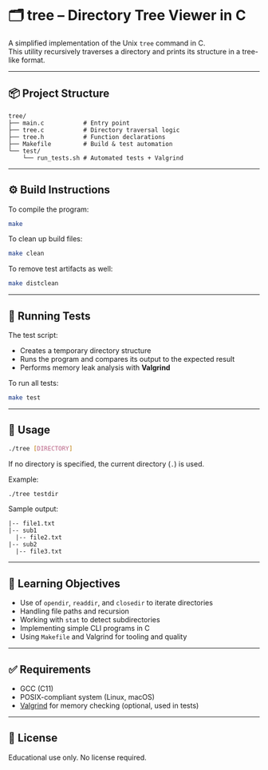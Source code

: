 # 🗂️ tree – Directory Tree Viewer in C

A simplified implementation of the Unix `tree` command in C.  
This utility recursively traverses a directory and prints its structure in a tree-like format.

---

## 📦 Project Structure

```
tree/
├── main.c           # Entry point
├── tree.c           # Directory traversal logic
├── tree.h           # Function declarations
├── Makefile         # Build & test automation
└── test/
    └── run_tests.sh # Automated tests + Valgrind
```

---

## ⚙️ Build Instructions

To compile the program:

```bash
make
```

To clean up build files:

```bash
make clean
```

To remove test artifacts as well:

```bash
make distclean
```

---

## 🧪 Running Tests

The test script:

- Creates a temporary directory structure
- Runs the program and compares its output to the expected result
- Performs memory leak analysis with **Valgrind**

To run all tests:

```bash
make test
```

---

## 🚀 Usage

```bash
./tree [DIRECTORY]
```

If no directory is specified, the current directory (`.`) is used.

Example:

```bash
./tree testdir
```

Sample output:

```
|-- file1.txt
|-- sub1
  |-- file2.txt
|-- sub2
  |-- file3.txt
```

---

## 🧠 Learning Objectives

- Use of `opendir`, `readdir`, and `closedir` to iterate directories
- Handling file paths and recursion
- Working with `stat` to detect subdirectories
- Implementing simple CLI programs in C
- Using `Makefile` and Valgrind for tooling and quality

---

## ✅ Requirements

- GCC (C11)
- POSIX-compliant system (Linux, macOS)
- [Valgrind](https://valgrind.org/) for memory checking (optional, used in tests)

---

## 📄 License

Educational use only. No license required.

